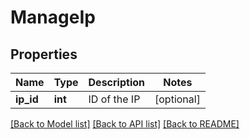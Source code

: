 # ManageIp

## Properties
Name | Type | Description | Notes
------------ | ------------- | ------------- | -------------
**ip_id** | **int** | ID of the IP | [optional] 

[[Back to Model list]](../README.md#documentation-for-models) [[Back to API list]](../README.md#documentation-for-api-endpoints) [[Back to README]](../README.md)


